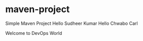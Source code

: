 ﻿# maven-project

Simple Maven Project
Hello Sudheer Kumar
Hello Chwabo Carl

Welcome to DevOps World
